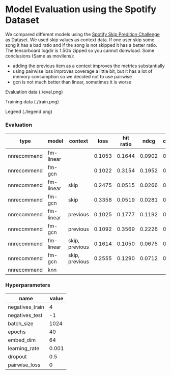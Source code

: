 # Model Evaluation using the Spotify Dataset
We compared different models using the [Spotify Skip Predition Challenge](https://www.aicrowd.com/challenges/spotify-sequential-skip-prediction-challenge-old) as Dataset. We used skip values as context data. If one user skip some song it has a bad ratio and if the song is not skipped it has a better ratio. The tensorboard logdir is 1.5Gb zipped so you cannot donwload. 
Some conclusions (Same as movilens):
-   adding the previous item as a context improves the metrics substantially
-   using pairwise loss improves coverage a little bit, but it has a lot of memory consumption so we decided not to use pairwise
-   gcn is not much better than linear, sometimes it is worse

Evaluation data
(./eval.png)

Training data
(./train.png)

Legend
(./legend.png)


### Evaluation
| type | model | context | loss | hit ratio | ndcg | coverage |
| --- | -- | --- | --- | --- | --- | --- |
| nnrecommend | fm-linear |  | 0.1053 | 0.1644 | 0.0902 | 0.1792 | 
| nnrecommend | fm-gcn |  | 0.1022 | 0.3154 | 0.1952 | 0.2630 |
| nnrecommend | fm-linear | skip | 0.2475 | 0.0515 | 0.0266 | 0.0239 |
| nnrecommend | fm-gcn | skip | 0.3358 | 0.0519 | 0.0281 | 0.0025 |
| nnrecommend | fm-linear | previous | 0.1025 | 0.1777 | 0.1192 | 0.1344 |
| nnrecommend | fm-gcn | previous | 0.1092 | 0.3569 | 0.2226 | 0.2391 |
| nnrecommend | fm-linear | skip, previous | 0.1614 | 0.1050 | 0.0675 | 0.0557 |
| nnrecommend | fm-gcn | skip, previous | 0.2555 | 0.1290 | 0.0712 | 0.0304 |
| nnrecommend | knn |  |  |  |  |  |  


### Hyperparameters

| name | value |
| --- | --- |
| negatives_train | 4 |
| negatives_test | -1 |
| batch_size | 1024 |
| epochs | 40 |
| embed_dim | 64 |
| learning_rate | 0.001 |
| dropout | 0.5 |
| pairwise_loss | 0 |

